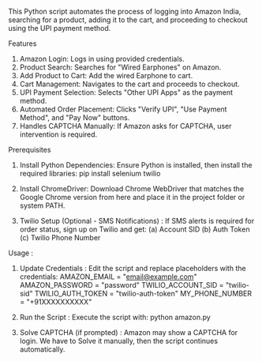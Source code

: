 This Python script automates the process of logging into Amazon India, searching for a product, adding it to the cart, and proceeding to checkout using the UPI payment method.

Features

1. Amazon Login: Logs in using provided credentials.
2. Product Search: Searches for "Wired Earphones" on Amazon.
3. Add Product to Cart: Add the wired Earphone to cart.
4. Cart Management: Navigates to the cart and proceeds to checkout.
5. UPI Payment Selection: Selects "Other UPI Apps" as the payment method.
6. Automated Order Placement: Clicks "Verify UPI", "Use Payment Method", and "Pay Now" buttons.
7. Handles CAPTCHA Manually: If Amazon asks for CAPTCHA, user intervention is required.

Prerequisites

1. Install Python Dependencies: 
Ensure Python is installed, then install the required libraries: pip install selenium twilio

2. Install ChromeDriver: Download Chrome WebDriver that matches the Google Chrome version from here and place it in the project folder or system PATH.

3. Twilio Setup (Optional - SMS Notifications) : If SMS alerts is required for order status, sign up on Twilio and get:
  (a) Account SID
  (b) Auth Token
  (c) Twilio Phone Number

Usage : 

1. Update Credentials : Edit the script and replace placeholders with the credentials:
      AMAZON_EMAIL = "email@example.com"
      AMAZON_PASSWORD = "password"
      TWILIO_ACCOUNT_SID = "twilio-sid"
      TWILIO_AUTH_TOKEN = "twilio-auth-token"
      MY_PHONE_NUMBER = "+91XXXXXXXXXX"

2. Run the Script : Execute the script with: python amazon.py

3.  Solve CAPTCHA (if prompted) : Amazon may show a CAPTCHA for login. We have to Solve it manually, then the script continues automatically.
